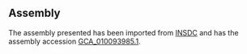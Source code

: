 
Assembly
--------

The assembly presented has been imported from 
[INSDC](http://www.insdc.org) and has the assembly accession
[GCA\_010093985.1](http://www.ebi.ac.uk/ena/data/view/GCA_010093985.1).

